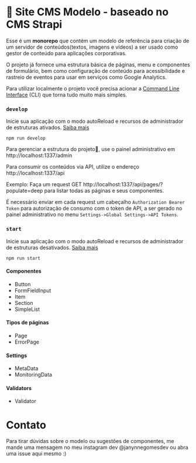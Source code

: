 # 🚀 Site CMS Modelo - baseado no CMS Strapi

Esse é um **monorepo** que contém um modelo de referência para criação de um servidor de conteúdos(textos, imagens e vídeos) a ser usado como gestor de conteúdo para aplicações corporativas.



O projeto já fornece uma estrutura básica de páginas, menu e componentes de formulário, bem como configuração de conteúdo para acessibilidade e rastreio de eventos para usar em serviços como Google Analytics.

Para utilizar localmente o projeto você precisa acionar a [Command Line Interface](https://docs.strapi.io/developer-docs/latest/developer-resources/cli/CLI.html) (CLI) que torna tudo muito mais simples.

### `develop`

Inicie sua aplicação com o modo autoReload e recursos de administrador de estruturas ativados. [Saiba mais](https://docs.strapi.io/developer-docs/latest/developer-resources/cli/CLI.html#strapi-develop)

```
npm run develop
```
Para gerenciar a estrutura do projeto🚀, use o painel administrativo em http://localhost:1337/admin

Para consumir os conteúdos via API, utilize o endereço http://localhost:1337/api

Exemplo:
Faça um request GET http://localhost:1337/api/pages/?populate=deep para listar todas as páginas e seus componentes.

É necessário enviar em cada request um cabeçalho ```Authorization Bearer Token``` para autorização de consumo com o token de API, a ser gerado no painel administrativo no menu ```Settings->Global Settings->API Tokens```.


### `start`

Inicie sua aplicação com o modo autoReload e recursos de administrador de estruturas desativados. [Saiba mais](https://docs.strapi.io/developer-docs/latest/developer-resources/cli/CLI.html#strapi-start)

```
npm run start
```

#### Componentes

- Button
- FormFieldInput
- Item
- Section
- SimpleList

#### Tipos de páginas
- Page
- ErrorPage

#### Settings
- MetaData
- MonitoringData

#### Validators
- Validator

# Contato

Para tirar dúvidas sobre o modelo ou sugestões de componentes, me mande uma mensagem no meu instagram dev @janynnegomesdev ou  abra uma issue aqui mesmo :)
